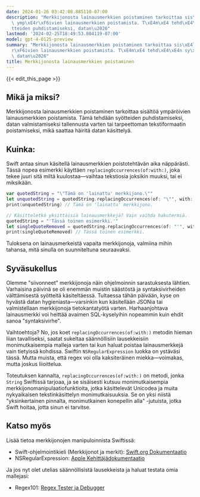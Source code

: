 ```yaml
---
date: 2024-01-26 03:42:08.885110-07:00
description: "Merkkijonosta lainausmerkkien poistaminen tarkoittaa sis\xE4lt\xF6\xE4\
  \ ymp\xE4r\xF6ivien lainausmerkkien poistamista. T\xE4m\xE4 tehd\xE4\xE4n sy\xF6\
  tteiden puhdistamiseksi, datan\u2026"
lastmod: '2024-02-25T18:49:53.804119-07:00'
model: gpt-4-0125-preview
summary: "Merkkijonosta lainausmerkkien poistaminen tarkoittaa sis\xE4lt\xF6\xE4 ymp\xE4\
  r\xF6ivien lainausmerkkien poistamista. T\xE4m\xE4 tehd\xE4\xE4n sy\xF6tteiden puhdistamiseksi,\
  \ datan\u2026"
title: Merkkijonosta lainausmerkkien poistaminen
---
```


{{< edit_this_page >}}

## Mikä ja miksi?

Merkkijonosta lainausmerkkien poistaminen tarkoittaa sisältöä ympäröivien lainausmerkkien poistamista. Tämä tehdään syötteiden puhdistamiseksi, datan valmistamiseksi tallennusta varten tai tarpeettoman tekstiformaatin poistamiseksi, mikä saattaa häiritä datan käsittelyä.

## Kuinka:

Swift antaa sinun käsitellä lainausmerkkien poistotehtävän aika näppärästi. Tässä nopea esimerkki käyttäen `replacingOccurrences(of:with:)`, joka tekee juuri sitä miltä kuulostaa—vaihtaa tekstiosia joksikin muuksi, tai ei miksikään.

```swift
var quotedString = "\"Tämä on 'lainattu' merkkijono.\""
let unquotedString = quotedString.replacingOccurrences(of: "\"", with: "")
print(unquotedString) // Tämä on 'lainattu' merkkijono.

// Käsitteletkö yksittäisiä lainausmerkkejä? Vain vaihda hakutermiä.
quotedString = "'Tässä toinen esimerkki.'"
let singleQuoteRemoved = quotedString.replacingOccurrences(of: "'", with: "")
print(singleQuoteRemoved) // Tässä toinen esimerkki.
```

Tuloksena on lainausmerkeistä vapaita merkkijonoja, valmiina mihin tahansa, mitä sinulla on suunniteltuna seuraavaksi.

## Syväsukellus

Olemme "siivonneet" merkkijonoja näin ohjelmoinnin sarastuksesta lähtien. Varhaisina päivinä se oli enemmän muistin säästöstä ja syntaksivirheiden välttämisestä syötteitä käsiteltäessä. Tultaessa tähän päivään, kyse on hyvästä datan hygieniasta—varsinkin kun käsitellään JSONia tai valmistellaan merkkijonoja tietokantatyötä varten. Harhaanjohtava lainausmerkki voi heittää avaimen SQL-kyselyihin nopeammin kuin ehdit sanoa "syntaksivirhe".

Vaihtoehtoja? No, jos koet `replacingOccurrences(of:with:)` metodin hieman liian tavalliseksi, saatat sukeltaa säännöllisiin lausekkeisiin monimutkaisempia malleja varten tai kun haluat poistaa lainausmerkkejä vain tietyissä kohdissa. Swiftin `NSRegularExpression` luokka on ystäväsi tässä. Mutta muista, että regex voi olla kaksiteräinen miekka—voimakas, mutta joskus liioittelua.

Toteutuksen kannalta, `replacingOccurrences(of:with:)` on metodi, jonka `String` Swiftissä tarjoaa, ja se sisäisesti kutsuu monimutkaisempia merkkijonomanipulaatiofunktioita, jotka käsittelevät Unicodea ja muita nykyaikaisen tekstinkäsittelyn monimutkaisuuksia. Se on yksi niistä "yksinkertainen pinnalta, monimutkainen konepellin alla" -jutuista, jotka Swift hoitaa, jotta sinun ei tarvitse.

## Katso myös

Lisää tietoa merkkijonojen manipuloinnista Swiftissä:

- Swift-ohjelmointikieli (Merkkijonot ja merkit): [Swift.org Dokumentaatio](https://docs.swift.org/swift-book/LanguageGuide/StringsAndCharacters.html)
- NSRegularExpression: [Apple Kehittäjädokumentaatio](https://developer.apple.com/documentation/foundation/nsregularexpression)

Ja jos nyt olet utelias säännöllisistä lausekkeista ja haluat testata omia mallejasi:

- Regex101: [Regex Tester ja Debugger](https://regex101.com)

